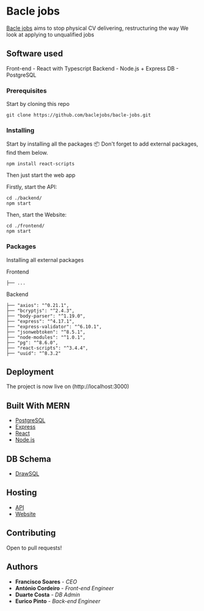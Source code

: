 # Bacle jobs

[Bacle jobs](https://bacle.pt/) aims to stop physical CV delivering, restructuring the way We look at applying to unqualified jobs

## Software used
Front-end - React with Typescript
Backend - Node.js + Express
DB - PostgreSQL

### Prerequisites

Start by cloning this repo

```
git clone https://github.com/baclejobs/bacle-jobs.git
```

### Installing

Start by installing all the packages 📦 
Don't forget to add external packages, find them below.

```
npm install react-scripts
```

Then just start the web app

Firstly, start the API:
```
cd ./backend/
npm start
```

Then, start the Website:
```
cd ./frontend/
npm start
```

### Packages

Installing all external packages

Frontend
```
├── ...
```
Backend
```
├── "axios": "^0.21.1",
├── "bcryptjs": "^2.4.3",
├── "body-parser": "^1.19.0",
├── "express": "^4.17.1",
├── "express-validator": "^6.10.1",
├── "jsonwebtoken": "^8.5.1",
├── "node-modules": "^1.0.1",
├── "pg": "^8.6.0",
├── "react-scripts": "^3.4.4",
├── "uuid": "^8.3.2"
```

## Deployment

The project is now live on (http://localhost:3000)

## Built With MERN

* [PostgreSQL](https://www.postgresql.org/)
* [Express](https://expressjs.com/)
* [React](https://reactjs.org/)
* [Node.js](https://nodejs.org/)


## DB Schema
* [DrawSQL](https://drawsql.app/eurico-pinto/diagrams/bacle-jobs)

## Hosting

* [API](https://bacle-jobs.herokuapp.com/api)
* [Website](https://bacle-jobs-prod.firebaseapp.com)

## Contributing

Open to pull requests!

## Authors

* **Francisco Soares** - *CEO*
* **António Cordeiro** - *Front-end Engineer*
* **Duarte Costa** - *DB Admin*
* **Eurico Pinto** - *Back-end Engineer*
